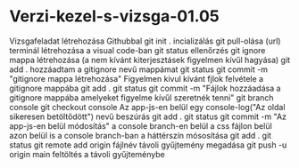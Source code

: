# Verzi-kezel-s-vizsga-01.05
Vizsgafeladat létrehozása Githubbal
git init . incializálás
git pull-olása (url)
terminál létrehozása a visual code-ban
git status ellenőrzés
git ignore mappa létrehozása (a nem kívánt kiterjesztásek figyelmen kívűl hagyása)
git add . hozzáadtam a gitignore nevű mappámat
git status
git commit -m "gitignore mappa létrehozása"
Figyelmen kivul kívánt fjlok felvétele a gitignore mappába
git add .
git status
git commit -m "Fájlok hozzáadása a gitignore mappába amelyeket figyelme kívűl szeretnék tenni"
git branch console 
git checkout console
Az app-js-en belül egy console-log("Az oldal sikeresen betöltődött") nevű beszúrás
git add .
git status
git commit -m "Az app-js-en belül módosítás" a console branch-en belül
a css fájlon belül azon belül is a console branch-ban a háttérszín mósosítása
git add .
git status
git remote add origin fájlnév távoli gyűjtemény megadása
git push -u origin main feltöltés a távoli gyűjteménybe
